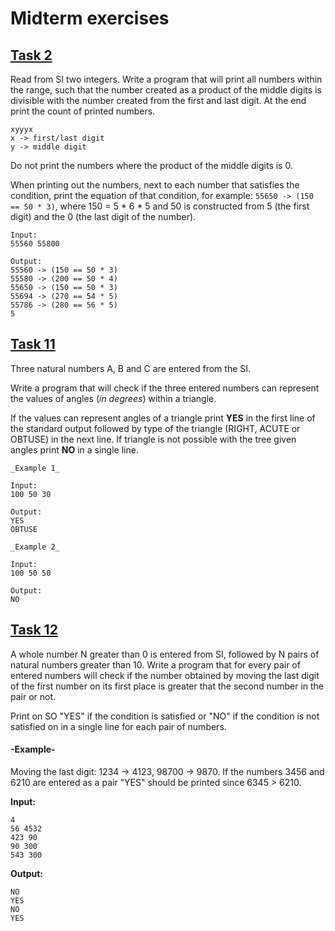 # Midterm exercises

## [Task 2](task2.c)

Read from SI two integers. Write a program that will print all numbers within the range, such that the
number created as a product of the middle digits is divisible with the number created from the first and last digit.
At the end print the count of printed numbers.

```
xyyyx
x -> first/last digit
y -> middle digit
```

Do not print the numbers where the product of the middle digits is 0.

When printing out the numbers, next to each number that satisfies the condition, print the equation of that condition,
for example: ```55650 -> (150 == 50 * 3)```, where 150 = 5 * 6 * 5 and 50 is constructed from 5 (the first digit) and
the 0 (the last digit of the number).

```
Input:
55560 55800

Output:
55560 -> (150 == 50 * 3)
55580 -> (200 == 50 * 4)
55650 -> (150 == 50 * 3)
55694 -> (270 == 54 * 5)
55786 -> (280 == 56 * 5)
5
```

## [Task 11](task11.c)

Three natural numbers А, B and C are entered from the SI.

Write a program that will check if the three entered numbers can represent the values of angles (_in degrees_) within a
triangle.

If the values can represent angles of a triangle print **YES** in the first line of the standard output followed by type
of the triangle (RIGHT, ACUTE or OBTUSE) in the next line. If triangle is not possible with the tree given angles
print **NO** in a single line.

```
_Example 1_

Input:
100 50 30

Output:
YES
OBTUSE
```

```
_Example 2_

Input:
100 50 50

Output:
NO
```

## [Task 12](task12.c)

A whole number N greater than 0 is entered from SI, followed by N pairs of natural numbers greater than 10.
Write a program that for every pair of entered numbers will check if the number obtained by moving the last digit of the
first number on its first place is greater that the second number in the pair or not.

Print on SO "YES" if the condition is satisfied or "NO" if the condition is not satisfied on in a single line for each
pair of numbers.

#### -Example-

Moving the last digit: 1234 -> 4123, 98700 -> 9870. If the numbers 3456 and
6210 are entered as a pair "YES" should be printed since 6345 > 6210.

**Input:**

```
4
56 4532
423 90
90 300
543 300
```

**Output:**

```
NO
YES
NO
YES
```